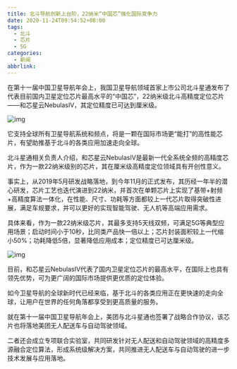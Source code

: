 ```yaml
---
title: 北斗导航创新上台阶，22纳米“中国芯”强化国际竞争力
date: 2020-11-24T09:54:52+08:00
tags:
  - 北斗
  - 芯片
  - 5G
categories:
  - 新闻
abbrlink:
---
```


在第十一届中国卫星导航年会上，我国卫星导航领域首家上市公司北斗星通发布了代表目前国内卫星定位芯片最高水平的“中国芯”，22纳米级北斗高精度定位芯片——和芯星云NebulasⅣ，其定位精度已可达到厘米级。

![img](https://cdn.jsdelivr.net/gh/yakeing/Documentation@main/Hexo/images/c71b-kcieyvz7683475.jpg)

它支持全球所有卫星导航系统和频点，将是一颗在国际市场更“能打”的高性能芯片，有望助推基于北斗的各类应用加速走向全球。

北斗星通相关负责人介绍，和芯星云NebulasⅣ是最新一代全系统全频的高精度芯片，作为一款22纳米级别的芯片，其在厘米级高精度定位领域具有开创性意义。

事实上，从2019年5月研发战略落地，到今年11月的正式发布，其历经一年半的潜心研发，芯片工艺也迭代演进到22纳米，并首次在单颗芯片上实现了基带+射频+高精度算法一体化，在性能、尺寸、功耗等方面都较上一代芯片取得突破性进展，满足车规要求，并可以更好的实现智能驾驶、无人机等高端应用需求。

具体来看，作为一款22纳米级芯片，其最多支持5天线双频，可满足5G等典型应用场景；启动时间小于10秒，比同类产品快一倍以上；芯片封装面积较上一代缩小50%；功耗降低5倍，显著降低应用成本；定位精度已可达厘米级。

![img](https://cdn.jsdelivr.net/gh/yakeing/Documentation@main/Hexo/images/c5ac-kcieywa0231916.jpg)

目前，和芯星云NebulasⅣ代表了国内卫星定位芯片的最高水平，在国际上也具有领先优势，可为更广阔的国际市场提供更优质的定位体验。

如今卫星导航的全球新时代已经来临，基于北斗的各类应用正在更快速的走向全球，让用户在世界的任何角落都享受到更高质量的服务。

就在第十一届中国卫星导航年会上，美团与北斗星通也签署了战略合作协议，该芯片也将落地美团无人配送车与自动驾驶领域。

二者还会成立专项联合实验室，共同研发针对无人配送和自动驾驶领域的高精度多源融合定位算法，形成系统级解决方案，共同推进无人配送车与自动驾驶的进一步技术发展与应用落地。